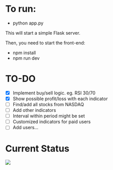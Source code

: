 # To run:

- python app.py

This will start a simple Flask server.

Then, you need to start the front-end:

- npm install
- npm run dev

# TO-DO

- [x] Implement buy/sell logic. eg. RSI 30/70
- [x] Show possible profit/loss with each indicator
- [ ] Find/add all stocks from NASDAQ
- [ ] Add other indicators
- [ ] Interval within period might be set
- [ ] Customized indicators for paid users
- [ ] Add users...

# Current Status

![](current-status.gif)
